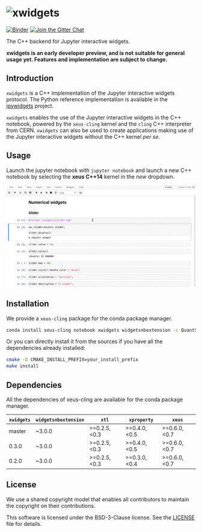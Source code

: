 # ![xwidgets](http://quantstack.net/assets/images/xwidgets.svg)

[![Binder](https://img.shields.io/badge/launch-binder-brightgreen.svg)](https://beta.mybinder.org/v2/gh/QuantStack/xwidgets/0.2.0-binder2?filepath=notebooks/xwidgets.ipynb)
[![Join the Gitter Chat](https://badges.gitter.im/Join%20Chat.svg)](https://gitter.im/QuantStack/Lobby?utm_source=badge&utm_medium=badge&utm_campaign=pr-badge&utm_content=badge)

The C++ backend for Jupyter interactive widgets.

**xwidgets is an early developer preview, and is not suitable for general usage yet. Features and implementation are subject to change.**

## Introduction

`xwidgets` is a C++ implementation of the Jupyter interactive widgets protocol. The Python reference implementation is available in the [ipywidgets](https://github.com/jupyter-widgets/ipywidgets) project.

`xwidgets` enables the use of the Jupyter interactive widgets in the C++ notebook, powered by the `xeus-cling` kernel and the `cling` C++ interpreter from CERN. `xwidgets` can also be used to create applications making use of the Jupyter interactive widgets without the C++ kernel *per se*.

## Usage

Launch the jupyter notebook with `jupyter notebook` and launch a new C++ notebook by selecting the **xeus C++14** kernel in the *new* dropdown.

![Widgets](widgets.gif)

## Installation

We provide a `xeus-cling` package for the conda package manager.

```bash
conda install xeus-cling notebook xwidgets widgetsnbextension -c QuantStack
```

Or you can directly install it from the sources if you have all the dependencies already installed:

```bash
cmake -D CMAKE_INSTALL_PREFIX=your_install_prefix
make install
```

## Dependencies

All the dependencies of xeus-cling are available for the conda package manager. 

| `xwidgets` | `widgetsnbextension`  |     `xtl`      | `xproperty`   | `xeus`       |
|------------|-----------------------|----------------|---------------|--------------|
|  master    |      ~3.0.0           |  >=0.2.5,<0.3  | >=0.4.0,<0.5  | >=0.6.0,<0.7 |
|  0.3.0     |      ~3.0.0           |  >=0.2.5,<0.3  | >=0.4.0,<0.5  | >=0.6.0,<0.7 |
|  0.2.0     |      ~3.0.0           |  >=0.2.5,<0.3  | >=0.3.0,<0.4  | >=0.6.0,<0.7 |

## License

We use a shared copyright model that enables all contributors to maintain the
copyright on their contributions.

This software is licensed under the BSD-3-Clause license. See the [LICENSE](LICENSE) file for details.
